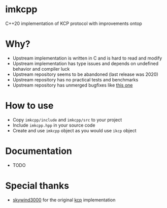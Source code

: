 # imkcpp
C++20 implementation of KCP protocol with improvements ontop

# Why?
- Upstream implementation is written in C and is hard to read and modify
- Upstream implementation has type issues and depends on undefined behavior and compiler luck
- Upstream repository seems to be abandoned (last release was 2020)
- Upstream repository has no practical tests and benchmarks
- Upstream repository has unmerged bugfixes like [this one](https://github.com/skywind3000/kcp/pull/291)

# How to use
- Copy `imkcpp/include` and `imkcpp/src` to your project
- Include `imkcpp.hpp` in your source code
- Create and use `imkcpp` object as you would use `ikcp` object

# Documentation
- TODO

# Special thanks
- [skywind3000](https://github.com/skywind3000) for the original [kcp](https://github.com/skywind3000/kcp) implementation